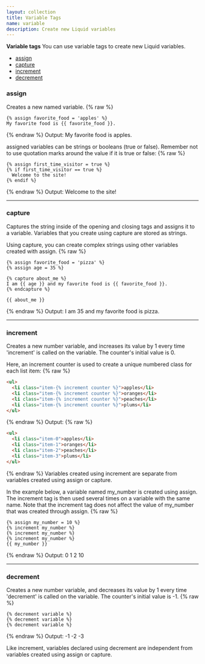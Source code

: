 ```yaml
---
layout: collection
title: Variable Tags
name: variable
description: Create new Liquid variables
---
```


**Variable tags**
You can use variable tags to create new Liquid variables.
* [assign](#assign)
* [capture](#capture)
* [increment](#increment)
* [decrement](#decrement)


<a name="assign"></a>
### assign 
Creates a new named variable.
{% raw %}
```
{% assign favorite_food = 'apples' %}
My favorite food is {{ favorite_food }}.
```
{% endraw %}
Output: My favorite food is apples.

assigned variables can be strings or booleans (true or false). Remember not to use quotation marks around the value if it is true or false:
{% raw %}
```
{% assign first_time_visitor = true %}
{% if first_time_visitor == true %}
  Welcome to the site!
{% endif %}
```
{% endraw %}
Output: Welcome to the site!

---

<a name="capture"></a>
### capture 
Captures the string inside of the opening and closing tags and assigns it to a variable. Variables that you create using capture are stored as strings.

Using capture, you can create complex strings using other variables created with assign.
{% raw %}
```
{% assign favorite_food = 'pizza' %}
{% assign age = 35 %}

{% capture about_me %}
I am {{ age }} and my favorite food is {{ favorite_food }}.
{% endcapture %}

{{ about_me }}
```
{% endraw %}
Output: I am 35 and my favorite food is pizza.

---

<a name="increment"></a>
### increment 
Creates a new number variable, and increases its value by 1 every time 'increment' is called on the variable. The counter's initial value is 0.

Here, an increment counter is used to create a unique numbered class for each list item:
{% raw %}
``` html 
<ul>
  <li class="item-{% increment counter %}">apples</li>
  <li class="item-{% increment counter %}">oranges</li>
  <li class="item-{% increment counter %}">peaches</li>
  <li class="item-{% increment counter %}">plums</li>
</ul>
```
{% endraw %}
Output:
{% raw %}
``` html
<ul>
  <li class="item-0">apples</li>
  <li class="item-1">oranges</li>
  <li class="item-2">peaches</li>
  <li class="item-3">plums</li>
</ul>
```
{% endraw %}
Variables created using increment are separate from variables created using assign or capture.

In the example below, a variable named my_number is created using assign. The increment tag is then used several times on a variable with the same name. Note that the increment tag does not affect the value of my_number that was created through assign.
{% raw %}
``` 
{% assign my_number = 10 %}
{% increment my_number %}
{% increment my_number %}
{% increment my_number %}
{{ my_number }}
```
{% endraw %}
Output:
0
1
2
10

---

<a name="decrement"></a>
### decrement 
Creates a new number variable, and decreases its value by 1 every time 'decrement' is called on the variable. The counter's initial value is -1.
{% raw %}
``` 
{% decrement variable %}
{% decrement variable %}
{% decrement variable %}
```
{% endraw %}
Output:
-1
-2
-3

Like increment, variables declared using decrement are independent from variables created using assign or capture.

